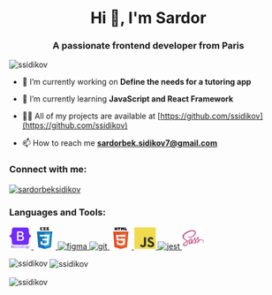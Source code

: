<h1 align="center">Hi 👋, I'm Sardor</h1>
<h3 align="center">A passionate frontend developer from Paris</h3>

<p align="left"> <img src="https://komarev.com/ghpvc/?username=ssidikov&label=Profile%20views&color=0e75b6&style=flat" alt="ssidikov" /> </p>

- 🔭 I’m currently working on **Define the needs for a tutoring app**

- 🌱 I’m currently learning **JavaScript and React Framework**

- 👨‍💻 All of my projects are available at [https://github.com/ssidikov](https://github.com/ssidikov)

- 📫 How to reach me **sardorbek.sidikov7@gmail.com**

<h3 align="left">Connect with me:</h3>
<p align="left">
<a href="https://linkedin.com/in/sardorbeksidikov" target="blank"><img align="center" src="https://raw.githubusercontent.com/rahuldkjain/github-profile-readme-generator/master/src/images/icons/Social/linked-in-alt.svg" alt="sardorbeksidikov" height="30" width="40" /></a>
</p>

<h3 align="left">Languages and Tools:</h3>
<p align="left"> <a href="https://getbootstrap.com" target="_blank" rel="noreferrer"> <img src="https://raw.githubusercontent.com/devicons/devicon/master/icons/bootstrap/bootstrap-plain-wordmark.svg" alt="bootstrap" width="40" height="40"/> </a> <a href="https://www.w3schools.com/css/" target="_blank" rel="noreferrer"> <img src="https://raw.githubusercontent.com/devicons/devicon/master/icons/css3/css3-original-wordmark.svg" alt="css3" width="40" height="40"/> </a> <a href="https://www.figma.com/" target="_blank" rel="noreferrer"> <img src="https://www.vectorlogo.zone/logos/figma/figma-icon.svg" alt="figma" width="40" height="40"/> </a> <a href="https://git-scm.com/" target="_blank" rel="noreferrer"> <img src="https://www.vectorlogo.zone/logos/git-scm/git-scm-icon.svg" alt="git" width="40" height="40"/> </a> <a href="https://www.w3.org/html/" target="_blank" rel="noreferrer"> <img src="https://raw.githubusercontent.com/devicons/devicon/master/icons/html5/html5-original-wordmark.svg" alt="html5" width="40" height="40"/> </a> <a href="https://developer.mozilla.org/en-US/docs/Web/JavaScript" target="_blank" rel="noreferrer"> <img src="https://raw.githubusercontent.com/devicons/devicon/master/icons/javascript/javascript-original.svg" alt="javascript" width="40" height="40"/> </a> <a href="https://jestjs.io" target="_blank" rel="noreferrer"> <img src="https://www.vectorlogo.zone/logos/jestjsio/jestjsio-icon.svg" alt="jest" width="40" height="40"/> </a> <a href="https://sass-lang.com" target="_blank" rel="noreferrer"> <img src="https://raw.githubusercontent.com/devicons/devicon/master/icons/sass/sass-original.svg" alt="sass" width="40" height="40"/> </a> </p>

<p><img align="left" src="https://github-readme-stats.vercel.app/api/top-langs?username=ssidikov&show_icons=true&locale=en&layout=compact" alt="ssidikov" /></p>

<p>&nbsp;<img align="center" src="https://github-readme-stats.vercel.app/api?username=ssidikov&show_icons=true&locale=en" alt="ssidikov" /></p>

<p><img align="center" src="https://github-readme-streak-stats.herokuapp.com/?user=ssidikov&" alt="ssidikov" /></p>
